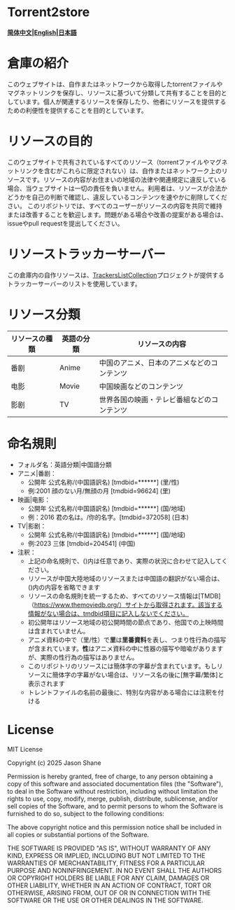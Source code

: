 # Torrent2store
**[简体中文](./README.md)|[English](./README_en.md)|[日本語](./README_jp.md)**

# 倉庫の紹介
このウェブサイトは、自作またはネットワークから取得したtorrentファイルやマグネットリンクを保存し、リソースに基づいて分類して共有することを目的としています。個人が関連するリソースを保存したり、他者にリソースを提供するための利便性を提供することを目的としています。

# リソースの目的
このウェブサイトで共有されているすべてのリソース（torrentファイルやマグネットリンクを含むがこれらに限定されない）は、自作またはネットワーク上のリソースです。リソースの内容がお住まいの地域の法律や関連規定に違反している場合、当ウェブサイトは一切の責任を負いません。利用者は、リソースが合法かどうかを自己の判断で確認し、違反しているコンテンツを速やかに削除してください。
このリポジトリでは、すべてのユーザーがリソースの内容を共同で維持または改善することを歓迎します。問題がある場合や改善の提案がある場合は、issueやpull requestを提出してください。

# リソーストラッカーサーバー
この倉庫内の自作リソースは、[TrackersListCollection](https://github.com/XIU2/TrackersListCollection)プロジェクトが提供するトラッカーサーバーのリストを使用しています。

# リソース分類
リソースの種類|英語の分類|リソースの内容
---|---|---
番剧|Anime|中国のアニメ、日本のアニメなどのコンテンツ
电影|Movie|中国映画などのコンテンツ
影剧|TV|世界各国の映画・テレビ番組などのコンテンツ

# 命名規則
- フォルダ名：英語分類|中国語分類
- アニメ|番剧：
  - 公開年 公式名称/(中国語訳名) [tmdbid=******] (里/性)
  - 例:2001 顔のない月/無顔の月 [tmdbid=96624] (里)
- 映画|电影：
  - 公開年 公式名称/(中国語訳名) [tmdbid=******] (国/地域)
  - 例：2016 君の名は。/你的名字。[tmdbid=372058] (日本)
- TV|影剧：
  - 公開年 公式名称/(中国語訳名) [tmdbid=******] (国/地域)
  - 例:2023 三体 [tmdbid=204541] (中国)
- 注釈：
  - 上記の命名規則で、()内は任意であり、実際の状況に合わせて記入してください。
  - リソースが中国大陸地域のリソースまたは中国語の翻訳がない場合は、()内の内容を省略できます
  - リソースの命名規則を統一するため、すべてのリソース情報は[TMDB]（https://www.themoviedb.org/）サイトから取得されます。該当する情報がない場合は、tmdbid項目に記入しないでください。
  - 初公開年はリソース地域の初公開時間の節点であり、他国での上映時間は含まれていません。
  - アニメ資料の中で（里/性）で**里**は**里番資料**を表し、つまり性行為の描写が含まれています。**性**はアニメ資料の中に性器の描写や暗喩がありますが、実際の性行為の描写はありません。
  - このリポジトリのリソースには簡体字の字幕が含まれています。もしリソースに簡体字の字幕がない場合は、リソース名の後に[無字幕/繁体]と表示されます
  - トレントファイルの名前の最後に、特別な内容がある場合には注釈を付ける

# License
MIT License

Copyright (c) 2025 Jason Shane

Permission is hereby granted, free of charge, to any person obtaining a copy
of this software and associated documentation files (the "Software"), to deal
in the Software without restriction, including without limitation the rights
to use, copy, modify, merge, publish, distribute, sublicense, and/or sell
copies of the Software, and to permit persons to whom the Software is
furnished to do so, subject to the following conditions:

The above copyright notice and this permission notice shall be included in all
copies or substantial portions of the Software.

THE SOFTWARE IS PROVIDED "AS IS", WITHOUT WARRANTY OF ANY KIND, EXPRESS OR
IMPLIED, INCLUDING BUT NOT LIMITED TO THE WARRANTIES OF MERCHANTABILITY,
FITNESS FOR A PARTICULAR PURPOSE AND NONINFRINGEMENT. IN NO EVENT SHALL THE
AUTHORS OR COPYRIGHT HOLDERS BE LIABLE FOR ANY CLAIM, DAMAGES OR OTHER
LIABILITY, WHETHER IN AN ACTION OF CONTRACT, TORT OR OTHERWISE, ARISING FROM,
OUT OF OR IN CONNECTION WITH THE SOFTWARE OR THE USE OR OTHER DEALINGS IN THE
SOFTWARE.
